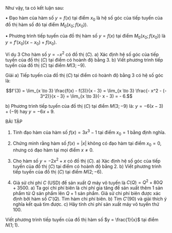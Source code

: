 Như vậy, ta có kết luận sau:

• Đạo hàm của hàm số $y = f(x)$ tại điểm $x_0$ là hệ số góc của tiếp tuyến của đồ thị hàm số đó tại điểm $M_0(x_0 ; f(x_0))$.

• Phương trình tiếp tuyến của đồ thị hàm số $y = f(x)$ tại điểm $M_0(x_0 ; f(x_0))$ là $y = f'(x_0)(x - x_0) + f(x_0)$.

Ví dụ 3 Cho hàm số $y = - x^2$ có đồ thị $(C)$.
a) Xác định hệ số góc của tiếp tuyến của đồ thị $(C)$ tại điểm có hoành độ bằng 3.
b) Viết phương trình tiếp tuyến của đồ thị $(C)$ tại điểm $M(3 ; - 9)$.

Giải
a) Tiếp tuyến của đồ thị $(C)$ tại điểm có hoành độ bằng 3 có hệ số góc là:

$$f'(3) = \lim_{x \to 3} \frac{f(x) - f(3)}{x - 3} = \lim_{x \to 3} \frac{- x^2 - (- 3^2)}{x - 3} = \lim_{x \to 3}(- x - 3) = - 6.$$

b) Phương trình tiếp tuyến của đồ thị $(C)$ tại điểm $M(3 ; - 9)$ là: $y = - 6(x - 3) + (- 9)$ hay $y = - 6x + 9$.

BÀI TẬP

1. Tính đạo hàm của hàm số $f(x) = 3x^3 - 1$ tại điểm $x_0 = 1$ bằng định nghĩa.

2. Chứng minh rằng hàm số $f(x) = |x|$ không có đạo hàm tại điểm $x_0 = 0$, nhưng có đạo hàm tại mọi điểm $x \neq 0$.

3. Cho hàm số $y = - 2x^2 + x$ có đồ thị $(C)$.
   a) Xác định hệ số góc của tiếp tuyến của đồ thị $(C)$ tại điểm có hoành độ bằng 2.
   b) Viết phương trình tiếp tuyến của đồ thị $(C)$ tại điểm $M(2 ; - 6)$.

4. Giả sử chi phí $C$ (USD) để sản xuất $Q$ máy vô tuyến là $C(Q) = Q^2 + 80Q + 3 500$.
   a) Ta gọi chi phí biên là chi phí gia tăng để sản xuất thêm 1 sản phẩm từ $Q$ sản phẩm lên $Q + 1$ sản phẩm. Giả sử chi phí biên được xác định bởi hàm số $C'(Q)$. Tìm hàm chi phí biên.
   b) Tìm $C'(90)$ và giải thích ý nghĩa kết quả tìm được.
   c) Hãy tính chi phí sản xuất máy vô tuyến thứ 100.

Viết phương trình tiếp tuyến của đồ thị hàm số $y = \frac{1}{x}$ tại điểm $N(1 ; 1)$.